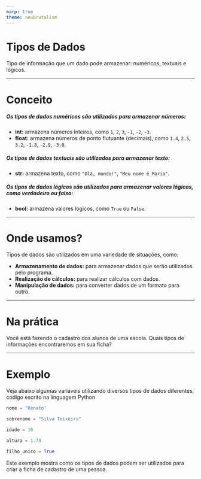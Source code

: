 ```yaml
---
marp: true
theme: neubrutalism
---
```


<!-- _class: dark cover -->

# Tipos de Dados

Tipo de informação que um dado pode armazenar: numéricos, textuais e lógicos.

---

# Conceito

##### Os tipos de dados numéricos são utilizados para armazenar números:

- **int:** armazena números inteiros, como `1`, `2`, `3`, `-1`, `-2`, `-3`.
- **float:** armazena números de ponto flutuante (decimais), como `1.4`, `2.5`, `3.2`, `-1.8`, `-2.9`, `-3.0`.

##### Os tipos de dados textuais são utilizados para armazenar texto:

- **str:** armazena texto, como `"Olá, mundo!"`, `"Meu nome é Maria"`.

##### Os tipos de dados lógicos são utilizados para armazenar valores lógicos, como verdadeiro ou falso:

- **bool:** armazena valores lógicos, como `True` ou `False`.

---

# Onde usamos?

Tipos de dados são utilizados em uma variedade de situações, como:

- **Armazenamento de dados:** para armazenar dados que serão utilizados pelo programa.
- **Realização de cálculos:** para realizar cálculos com dados.
- **Manipulação de dados:** para converter dados de um formato para outro.

---

# Na prática

<!-- _class: dark center -->

Você está fazendo o cadastro dos alunos de uma escola. Quais tipos de informações encontraremos em sua ficha?

---

# Exemplo

Veja abaixo algumas variáveis utilizando diversos tipos de dados diferentes, código escrito na linguagem Python


```python
nome = "Renato"

sobrenome = "Silva Teixeira"

idade = 16

altura = 1.78

filho_unico = True
```

Este exemplo mostra como os tipos de dados podem ser utilizados para criar a ficha de cadastro de uma pessoa.
